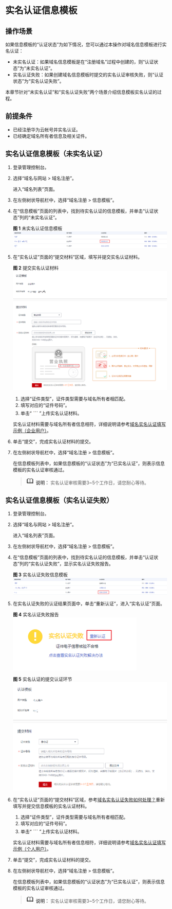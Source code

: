# 实名认证信息模板<a name="domain_ug_340004"></a>

## 操作场景<a name="zh-cn_topic_0212137934_section12791728139"></a>

如果信息模板的“认证状态”为如下情况，您可以通过本操作对域名信息模板进行实名认证：

-   未实名认证：如果域名信息模板是在“注册域名”过程中创建的，则“认证状态”为“未实名认证”。
-   实名认证失败：如果创建域名信息模板时提交的实名认证审核失败，则“认证状态”为“实名认证失败”。

本章节针对“未实名认证”和“实名认证失败”两个场景介绍信息模板实名认证的过程。

## 前提条件<a name="zh-cn_topic_0212137934_section728492932711"></a>

-   已经注册华为云帐号并实名认证。
-   已经确定域名所有者信息及相关证件。

## 实名认证信息模板（未实名认证）<a name="zh-cn_topic_0212137934_section1275283411143"></a>

1.  登录管理控制台。
2.  选择“域名与网站 \> 域名注册”。

    进入“域名列表”页面。

3.  在左侧树状导航栏中，选择“域名注册 \> 信息模板”。

1.  在“信息模板”页面的列表中，找到待实名认证的信息模板，并单击“认证状态”列的“未实名认证”。

    **图 1**  未实名认证信息模板<a name="zh-cn_topic_0212137934_fig19287123665620"></a>  
    ![](figures/未实名认证信息模板.png "未实名认证信息模板")

2.  在“实名认证”页面的“提交材料”区域，填写并提交实名认证材料。

    **图 2**  提交实名认证材料<a name="zh-cn_topic_0212137934_fig193822052161"></a>  
    ![](figures/提交实名认证材料.png "提交实名认证材料")

    1.  选择“证件类型”，证件类型需要与域名所有者相匹配。
    2.  填写对应的“证件号码”。
    3.  单击“![](figures/icon-upload-5.png)”上传实名认证材料。

    实名认证材料需要与域名所有者信息相符，详细说明请参考[域名实名认证填写示例（企业用户）](域名实名认证填写示例（企业用户）.md)。

3.  单击“提交”，完成实名认证材料的提交。
4.  在左侧树状导航栏中，选择“域名注册 \> 信息模板”。

    在信息模板列表中，如果信息模板的“认证状态”为“已实名认证”，则表示信息模板的实名认证审核通过。

    >![](public_sys-resources/icon-note.gif) **说明：** 
    >实名认证审核需要3\~5个工作日，请您耐心等待。


## 实名认证信息模板（实名认证失败）<a name="zh-cn_topic_0212137934_section208101378512"></a>

1.  登录管理控制台。
2.  选择“域名与网站 \> 域名注册”。

    进入“域名列表”页面。

3.  在左侧树状导航栏中，选择“域名注册 \> 信息模板”。

1.  在“信息模板”页面的列表中，找到待实名认证的信息模板，并单击“认证状态”列的“实名认证失败”，显示实名认证失败报告。

    **图 3**  实名认证失败信息模板<a name="zh-cn_topic_0212137934_fig5810137125119"></a>  
    ![](figures/实名认证失败信息模板.png "实名认证失败信息模板")

2.  在实名认证失败的认证结果页面中，单击“重新认证”，进入“实名认证”页面。

    **图 4**  实名认证失败报告<a name="zh-cn_topic_0212137934_fig119354715567"></a>  
    ![](figures/实名认证失败报告.png "实名认证失败报告")

    **图 5**  实名认证的提交认证环节<a name="fig20848211164611"></a>  
    ![](figures/实名认证的提交认证环节.png "实名认证的提交认证环节")

3.  在“实名认证”页面的“提交材料”区域，参考[域名实名认证失败如何处理？](https://support.huaweicloud.com/domain_faq/domain_faq_0001.html)重新填写并提交信息模板的实名认证材料。

    1.  选择“证件类型”，证件类型需要与域名所有者相匹配。
    2.  填写对应的“证件号码”。
    3.  单击“![](figures/icon-upload-5.png)”上传实名认证材料。

    实名认证材料需要与域名所有者信息相符，详细说明请参考[域名实名认证填写示例（个人用户）](域名实名认证填写示例（个人用户）.md)。

4.  单击“提交”，完成实名认证材料的提交。
5.  在左侧树状导航栏中，选择“域名注册 \> 信息模板”。

    在信息模板列表中，如果信息模板的“认证状态”为“已实名认证”，则表示信息模板的实名认证审核通过。

    >![](public_sys-resources/icon-note.gif) **说明：** 
    >实名认证审核需要3\~5个工作日，请您耐心等待。


